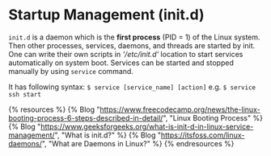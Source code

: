 # Startup Management (init.d)

`init.d` is a daemon which is the **first process** (PID = 1) of the Linux system. Then other processes, services, daemons, and threads are started by init. One can write their own scripts in *'/etc/init.d'* location to start services automatically on system boot. Services can be started and stopped manually by using `service` command.

It has following syntax: `$ service [service_name] [action]` e.g. `$ service ssh start`

{% resources %}
  {% Blog "https://www.freecodecamp.org/news/the-linux-booting-process-6-steps-described-in-detail/", "Linux Booting Process" %}
  {% Blog "https://www.geeksforgeeks.org/what-is-init-d-in-linux-service-management/", "What is init.d?" %}
  {% Blog "https://itsfoss.com/linux-daemons/", "What are Daemons in Linux?" %}
{% endresources %}